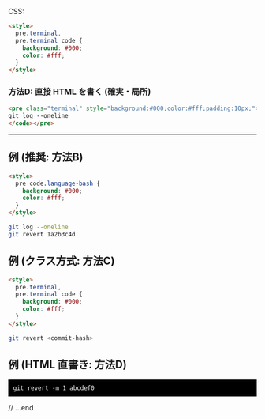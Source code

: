 CSS:

```html
<style>
  pre.terminal,
  pre.terminal code {
    background: #000;
    color: #fff;
  }
</style>
```

### 方法D: 直接 HTML を書く (確実・局所)

```html
<pre class="terminal" style="background:#000;color:#fff;padding:10px;"><code>git status
git log --oneline
</code></pre>
```

---

## 例 (推奨: 方法B)

```html
<style>
  pre code.language-bash {
    background: #000;
    color: #fff;
  }
</style>
```

```bash
git log --oneline
git revert 1a2b3c4d
```

## 例 (クラス方式: 方法C)

```html
<style>
  pre.terminal,
  pre.terminal code {
    background: #000;
    color: #fff;
  }
</style>
```

```bash {.terminal}
git revert <commit-hash>
```

## 例 (HTML 直書き: 方法D)

<pre class="terminal" style="background:#000;color:#fff;padding:10px;"><code>git revert -m 1 abcdef0
</code></pre>

// ...end
